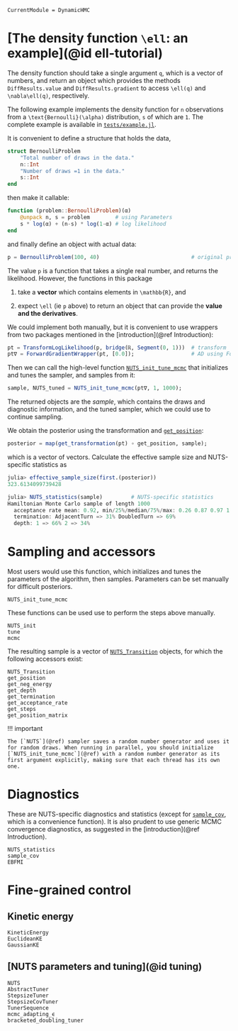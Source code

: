 ```@meta
CurrentModule = DynamicHMC
```

# [The density function ``\ell``: an example](@id ell-tutorial)

The density function should take a single argument `q`, which is a vector of numbers, and return an object which provides the methods `DiffResults.value` and `DiffResults.gradient` to access ``\ell(q)`` and ``\nabla\ell(q)``, respectively.

The following example implements the density function for ``n`` observations from a ``\text{Bernoulli}(\alpha)`` distribution, ``s`` of which are `1`. The complete example is available in [`tests/example.jl`](https://github.com/tpapp/DynamicHMC.jl/blob/master/test/test-sample-dummy.jl).

It is convenient to define a structure that holds the data,

```julia
struct BernoulliProblem
    "Total number of draws in the data."
    n::Int
    "Number of draws =1 in the data."
    s::Int
end
```

then make it callable:

```julia
function (problem::BernoulliProblem)(α)
    @unpack n, s = problem        # using Parameters
    s * log(α) + (n-s) * log(1-α) # log likelihood
end
```

and finally define an object with actual data:

```julia
p = BernoulliProblem(100, 40)                             # original problem
```

The value `p` is a function that takes a single real number, and returns the likelihood. However, the functions in this package

1. take a **vector** which contains elements in ``\mathbb{R}``, and

2. expect ``\ell`` (ie `p` above) to return an object that can provide the **value and the derivatives**.

We could implement both manually, but it is convenient to use wrappers from two packages mentioned in the [introduction](@ref Introduction):

```julia
pt = TransformLogLikelihood(p, bridge(ℝ, Segment(0, 1)))  # transform
pt∇ = ForwardGradientWrapper(pt, [0.0]);                  # AD using ForwardDiff.jl
```

Then we can call the high-level function [`NUTS_init_tune_mcmc`](@ref) that initializes and tunes the sampler, and samples from it:

```julia
sample, NUTS_tuned = NUTS_init_tune_mcmc(pt∇, 1, 1000);
```

The returned objects are the *sample*, which contains the draws and diagnostic information, and the tuned sampler, which we could use to continue sampling.

We obtain the posterior using the transformation and [`get_position`](@ref):

```julia
posterior = map(get_transformation(pt) ∘ get_position, sample);
```

which is a vector of vectors. Calculate the effective sample size and NUTS-specific statistics as

```julia
julia> effective_sample_size(first.(posterior))
323.6134099739428

julia> NUTS_statistics(sample)         # NUTS-specific statistics
Hamiltonian Monte Carlo sample of length 1000
  acceptance rate mean: 0.92, min/25%/median/75%/max: 0.26 0.87 0.97 1.0 1.0
  termination: AdjacentTurn => 31% DoubledTurn => 69%
  depth: 1 => 66% 2 => 34%
```

# Sampling and accessors

Most users would use this function, which initializes and tunes the parameters of the algorithm, then samples. Parameters can be set manually for difficult posteriors.

```@docs
NUTS_init_tune_mcmc
```

These functions can be used use to perform the steps above manually.

```@docs
NUTS_init
tune
mcmc
```

The resulting sample is a vector of [`NUTS_Transition`](@ref) objects, for which the following accessors exist:

```@docs
NUTS_Transition
get_position
get_neg_energy
get_depth
get_termination
get_acceptance_rate
get_steps
get_position_matrix
```

!!! important

    The [`NUTS`](@ref) sampler saves a random number generator and uses it for random draws. When running in parallel, you should initialize [`NUTS_init_tune_mcmc`](@ref) with a random number generator as its first argument explicitly, making sure that each thread has its own one.

# Diagnostics

These are NUTS-specific diagnostics and statistics (except for [`sample_cov`](@ref), which is a convenience function). It is also prudent to use generic MCMC convergence diagnostics, as suggested in the [introduction](@ref Introduction).

```@docs
NUTS_statistics
sample_cov
EBFMI
```

# Fine-grained control

## Kinetic energy

```@docs
KineticEnergy
EuclideanKE
GaussianKE
```

## [NUTS parameters and tuning](@id tuning)

```@docs
NUTS
AbstractTuner
StepsizeTuner
StepsizeCovTuner
TunerSequence
mcmc_adapting_ϵ
bracketed_doubling_tuner
```
